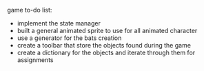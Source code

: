 game to-do list:
- implement the state manager
- built a general animated sprite to use for all animated character
- use a generator for the bats creation
- create a toolbar that store the objects found during the game
- create a dictionary for the objects and iterate through them for assignments
